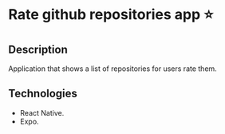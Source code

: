 # Rate github repositories app ⭐

## Description

Application that shows a list of repositories for users rate them.

## Technologies

- React Native.
- Expo.
